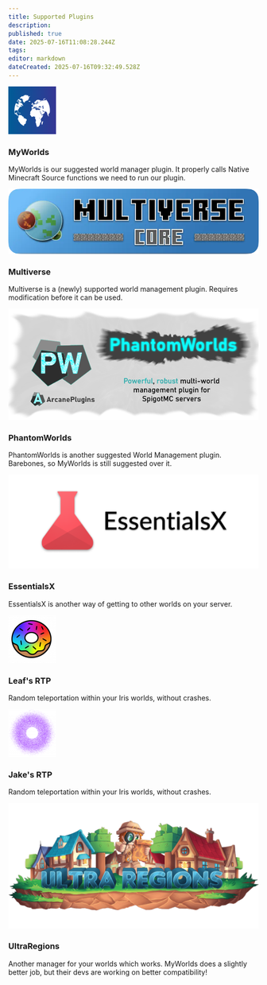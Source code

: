 ```yaml
---
title: Supported Plugins
description: 
published: true
date: 2025-07-16T11:08:28.244Z
tags: 
editor: markdown
dateCreated: 2025-07-16T09:32:49.528Z
---
```


![myworlds.png](/iris_docs/myworlds.png)

### MyWorlds

MyWorlds is our suggested world manager plugin. It properly calls Native Minecraft Source functions we need to run our plugin.

![multiverse.webp](/iris_docs/multiverse.webp)

### Multiverse

Multiverse is a (newly) supported world management plugin. Requires modification before it can be used.

![phantomworlds.png](/iris_docs/phantomworlds.png)

### PhantomWorlds

PhantomWorlds is another suggested World Management plugin. Barebones, so MyWorlds is still suggested over it.

![essentialsx.png](/iris_docs/essentialsx.png)

### EssentialsX

EssentialsX is another way of getting to other worlds on your server.

![leaf's-rtp.png](/iris_docs/leaf's-rtp.png)

### Leaf's RTP

Random teleportation within your Iris worlds, without crashes.

![jake's-rtp.png](/iris_docs/jake's-rtp.png)

### Jake's RTP

Random teleportation within your Iris worlds, without crashes.

![ultra-regions.png](/iris_docs/ultra-regions.png)

### UltraRegions

Another manager for your worlds which works. MyWorlds does a slightly better job, but their devs are working on better compatibility!